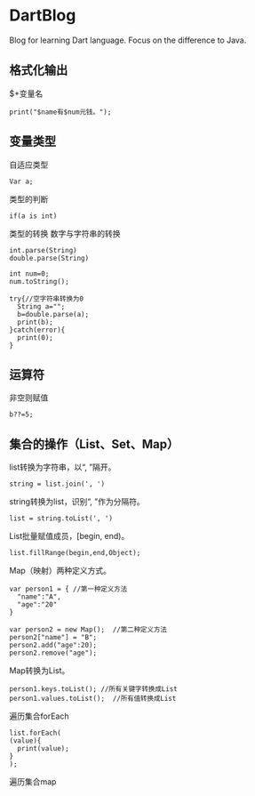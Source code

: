 # DartBlog
Blog for learning Dart language.
Focus on the difference to Java.


## 格式化输出

$+变量名
```
print("$name有$num元钱。");
```



## 变量类型

自适应类型
```
Var a;
```


类型的判断
```
if(a is int)
```


类型的转换
数字与字符串的转换
```
int.parse(String)
double.parse(String)

int num=0;
num.toString();

try{//空字符串转换为0
  String a="";
  b=double.parse(a);
  print(b);
}catch(error){
  print(0);
}
```



## 运算符

非空则赋值
```
b??=5;
```



## 集合的操作（List、Set、Map）

list转换为字符串，以“, ”隔开。
```
string = list.join(', ')
```


string转换为list，识别“, ”作为分隔符。
```
list = string.toList(', ')
```


List批量赋值成员，[begin, end)。
```
list.fillRange(begin,end,Object);
```


Map（映射）两种定义方式。
```
var person1 = { //第一种定义方法
  "name":"A",
  "age":"20"
}

var person2 = new Map();  //第二种定义方法
person2["name"] = "B";
person2.add("age":20);
person2.remove("age");
```


Map转换为List。
```
person1.keys.toList(); //所有关键字转换成List
person1.values.toList();  //所有值转换成List
```


遍历集合forEach
```
list.forEach(
(value){
  print(value);
}
);
```


遍历集合map





